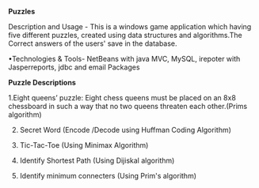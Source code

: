 **Puzzles**

Description and Usage - This is a windows game application which having five different puzzles, created using data structures and algorithms.The Correct answers  of the users' save in the database.

•Technologies & Tools- NetBeans with java MVC, MySQL, irepoter with Jasperreports, jdbc and email Packages

**Puzzle Descriptions**

1.Eight queens’ puzzle: Eight chess queens must be placed on an 8x8 chessboard in such a way that no two queens threaten each other.(Prims   algorithm)

2. Secret Word (Encode /Decode using Huffman Coding Algorithm)

4. Tic-Tac-Toe (Using Minimax Algorithm)

6. Identify Shortest Path (Using Dijiskal algorithm)

8. Identify minimum connecters (Using Prim's algorithm) 
